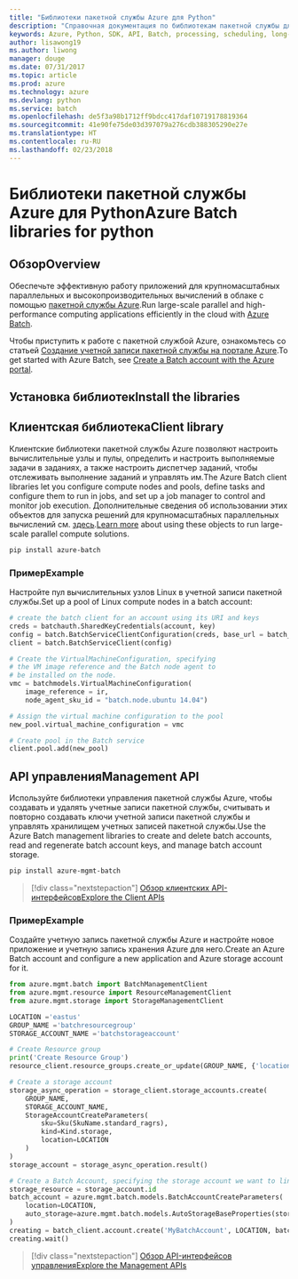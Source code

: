 ```yaml
---
title: "Библиотеки пакетной службы Azure для Python"
description: "Справочная документация по библиотекам пакетной службы для Python"
keywords: Azure, Python, SDK, API, Batch, processing, scheduling, long-running
author: lisawong19
ms.author: liwong
manager: douge
ms.date: 07/31/2017
ms.topic: article
ms.prod: azure
ms.technology: azure
ms.devlang: python
ms.service: batch
ms.openlocfilehash: de5f3a98b1712ff9bdcc417daf10719178819364
ms.sourcegitcommit: 41e90fe75de03d397079a276cdb388305290e27e
ms.translationtype: HT
ms.contentlocale: ru-RU
ms.lasthandoff: 02/23/2018
---
```

# <a name="azure-batch-libraries-for-python"></a><span data-ttu-id="bbdb5-104">Библиотеки пакетной службы Azure для Python</span><span class="sxs-lookup"><span data-stu-id="bbdb5-104">Azure Batch libraries for python</span></span>

## <a name="overview"></a><span data-ttu-id="bbdb5-105">Обзор</span><span class="sxs-lookup"><span data-stu-id="bbdb5-105">Overview</span></span>

<span data-ttu-id="bbdb5-106">Обеспечьте эффективную работу приложений для крупномасштабных параллельных и высокопроизводительных вычислений в облаке с помощью [пакетной службы Azure](/azure/batch/batch-technical-overview).</span><span class="sxs-lookup"><span data-stu-id="bbdb5-106">Run large-scale parallel and high-performance computing applications efficiently in the cloud with [Azure Batch](/azure/batch/batch-technical-overview).</span></span>   

<span data-ttu-id="bbdb5-107">Чтобы приступить к работе с пакетной службой Azure, ознакомьтесь со статьей [Создание учетной записи пакетной службы на портале Azure](/azure/batch/batch-account-create-portal).</span><span class="sxs-lookup"><span data-stu-id="bbdb5-107">To get started with Azure Batch, see [Create a Batch account with the Azure portal](/azure/batch/batch-account-create-portal).</span></span>

## <a name="install-the-libraries"></a><span data-ttu-id="bbdb5-108">Установка библиотек</span><span class="sxs-lookup"><span data-stu-id="bbdb5-108">Install the libraries</span></span>

## <a name="client-library"></a><span data-ttu-id="bbdb5-109">Клиентская библиотека</span><span class="sxs-lookup"><span data-stu-id="bbdb5-109">Client library</span></span>
<span data-ttu-id="bbdb5-110">Клиентские библиотеки пакетной службы Azure позволяют настроить вычислительные узлы и пулы, определить и настроить выполняемые задачи в заданиях, а также настроить диспетчер заданий, чтобы отслеживать выполнение заданий и управлять им.</span><span class="sxs-lookup"><span data-stu-id="bbdb5-110">The Azure Batch client libraries let you configure compute nodes and pools, define tasks and configure them to run in jobs, and set up a job manager to control and monitor job execution.</span></span> <span data-ttu-id="bbdb5-111">Дополнительные сведения об использовании этих объектов для запуска решений для крупномасштабных параллельных вычислений см. [здесь](/azure/batch/batch-api-basics).</span><span class="sxs-lookup"><span data-stu-id="bbdb5-111">[Learn more](/azure/batch/batch-api-basics) about using these objects to run large-scale parallel compute solutions.</span></span>

```bash
pip install azure-batch
```
### <a name="example"></a><span data-ttu-id="bbdb5-112">Пример</span><span class="sxs-lookup"><span data-stu-id="bbdb5-112">Example</span></span>

<span data-ttu-id="bbdb5-113">Настройте пул вычислительных узлов Linux в учетной записи пакетной службы.</span><span class="sxs-lookup"><span data-stu-id="bbdb5-113">Set up a pool of Linux compute nodes in a batch account:</span></span>

```python
# create the batch client for an account using its URI and keys
creds = batchauth.SharedKeyCredentials(account, key)
config = batch.BatchServiceClientConfiguration(creds, base_url = batch_url)
client = batch.BatchServiceClient(config)

# Create the VirtualMachineConfiguration, specifying
# the VM image reference and the Batch node agent to
# be installed on the node.
vmc = batchmodels.VirtualMachineConfiguration(
    image_reference = ir,
    node_agent_sku_id = "batch.node.ubuntu 14.04")

# Assign the virtual machine configuration to the pool
new_pool.virtual_machine_configuration = vmc

# Create pool in the Batch service
client.pool.add(new_pool)
```

## <a name="management-api"></a><span data-ttu-id="bbdb5-114">API управления</span><span class="sxs-lookup"><span data-stu-id="bbdb5-114">Management API</span></span>
<span data-ttu-id="bbdb5-115">Используйте библиотеки управления пакетной службы Azure, чтобы создавать и удалять учетные записи пакетной службы, считывать и повторно создавать ключи учетной записи пакетной службы и управлять хранилищем учетных записей пакетной службы.</span><span class="sxs-lookup"><span data-stu-id="bbdb5-115">Use the Azure Batch management libraries to create and delete batch accounts, read and regenerate batch account keys, and manage batch account storage.</span></span>

```bash
pip install azure-mgmt-batch
```
> [!div class="nextstepaction"]
> [<span data-ttu-id="bbdb5-116">Обзор клиентских API-интерфейсов</span><span class="sxs-lookup"><span data-stu-id="bbdb5-116">Explore the Client APIs</span></span>](/python/api/overview/azure/batch/client)

### <a name="example"></a><span data-ttu-id="bbdb5-117">Пример</span><span class="sxs-lookup"><span data-stu-id="bbdb5-117">Example</span></span>
<span data-ttu-id="bbdb5-118">Создайте учетную запись пакетной службы Azure и настройте новое приложение и учетную запись хранения Azure для него.</span><span class="sxs-lookup"><span data-stu-id="bbdb5-118">Create an Azure Batch account and configure a new application and Azure storage account for it.</span></span>

```python
from azure.mgmt.batch import BatchManagementClient
from azure.mgmt.resource import ResourceManagementClient
from azure.mgmt.storage import StorageManagementClient

LOCATION ='eastus'
GROUP_NAME ='batchresourcegroup'
STORAGE_ACCOUNT_NAME ='batchstorageaccount'

# Create Resource group
print('Create Resource Group')
resource_client.resource_groups.create_or_update(GROUP_NAME, {'location': LOCATION})

# Create a storage account
storage_async_operation = storage_client.storage_accounts.create(
    GROUP_NAME,
    STORAGE_ACCOUNT_NAME,
    StorageAccountCreateParameters(
        sku=Sku(SkuName.standard_ragrs),
        kind=Kind.storage,
        location=LOCATION
    )
)
storage_account = storage_async_operation.result()

# Create a Batch Account, specifying the storage account we want to link
storage_resource = storage_account.id
batch_account = azure.mgmt.batch.models.BatchAccountCreateParameters(
    location=LOCATION,
    auto_storage=azure.mgmt.batch.models.AutoStorageBaseProperties(storage_resource)
)
creating = batch_client.account.create('MyBatchAccount', LOCATION, batch_account)
creating.wait()
```

> [!div class="nextstepaction"]
> [<span data-ttu-id="bbdb5-119">Обзор API-интерфейсов управления</span><span class="sxs-lookup"><span data-stu-id="bbdb5-119">Explore the Management APIs</span></span>](/python/api/overview/azure/batch/management)